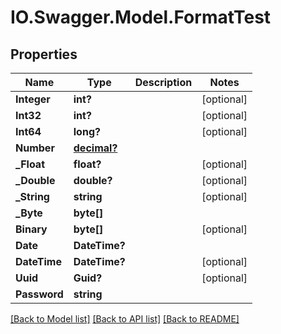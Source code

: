 # IO.Swagger.Model.FormatTest
## Properties

Name | Type | Description | Notes
------------ | ------------- | ------------- | -------------
**Integer** | **int?** |  | [optional] 
**Int32** | **int?** |  | [optional] 
**Int64** | **long?** |  | [optional] 
**Number** | [**decimal?**](BigDecimal.md) |  | 
**_Float** | **float?** |  | [optional] 
**_Double** | **double?** |  | [optional] 
**_String** | **string** |  | [optional] 
**_Byte** | **byte[]** |  | 
**Binary** | **byte[]** |  | [optional] 
**Date** | **DateTime?** |  | 
**DateTime** | **DateTime?** |  | [optional] 
**Uuid** | **Guid?** |  | [optional] 
**Password** | **string** |  | 

[[Back to Model list]](../README.md#documentation-for-models) [[Back to API list]](../README.md#documentation-for-api-endpoints) [[Back to README]](../README.md)

